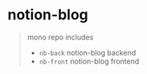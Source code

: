 # notion-blog

> mono repo includes
> - `nb-back` notion-blog backend
> - `nb-front` notion-blog frontend